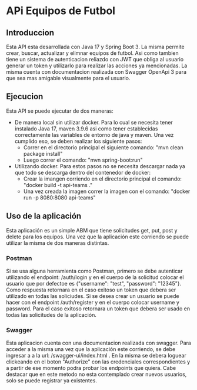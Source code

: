 # APi Equipos de Futbol

## Introduccion

Esta API esta desarrollada con Java 17 y Spring Boot 3. La misma permite crear, buscar, actualizar y elimnar equipos de futbol. Asi como tambien tiene un sistema de autenticacion reliazdo con JWT que obliga al usuario generar un token y utilizarlo para realizar las acciones ya mencionadas. La misma cuenta con documentacion realizada con Swagger OpenApi 3 para que sea mas amigable visualmente para el usuario.

## Ejecucion

Esta API se puede ejecutar de dos maneras: 
  - De manera local sin utilizar docker. Para lo cual se necesita tener instalado Java 17, maven 3.9.6 asi como tener establecidas correctamente las variables de entorno de java y maven. Una vez cumplido eso, se deben realizar los siguiente pasos: 
    - Correr en el directorio principal el siguiente comando: "mvn clean package install"
    - Luego correr el comando: "mvn spring-boot:run"
  - Utilizando docker. Para estos pasos no se necesita descargar nada ya que todo se descarga dentro del contenedor de docker:
    - Crear la imangen corriendo en el directorio principal el comando: "docker build -t api-teams ."
    - Una vez creada la imagen correr la imagen con el comando: "docker run -p 8080:8080 api-teams"
   
## Uso de la aplicación
Esta aplicación es un simple ABM que tiene solicitudes get, put, post y delete para los equipos. Una vez que la aplicación este corriendo se puede utilizar la misma de dos maneras distintas.

### Postman
Si se usa alguna herramienta como Postman, primero se debe autenticar utilizando el endpoint: /auth/login y en el cuerpo de la solicitud colocar el usuario que por defectoe es {"username": "test", "password": "12345"}. Como respuesta retornara en el caso exitoso un token que debera ser utilizado en todas las soliciudes.
Si se desea crear un usuario se puede hacer con el endpoint /auth/register y en el cuerpo colocar username y password. Para el caso exitoso retornara un token que debera ser usado en todas las solicitudes de la aplicación.

### Swagger
Esta aplicacion cuenta con una documentacion realizada con swagger. Para acceder a la misma una vez que la aplicación este corriendo, se debe ingresar a a la url: /swagger-ui/index.html . En la misma se debera loguear clickeando en el boton "Authorize" con las credenciales correspondientes y a partir de ese momento podra probar los endpoints que quiera. Cabe destacar que en este metodo no esta contemplado crear nuevos usuarios, solo se puede registrar ya existentes.
